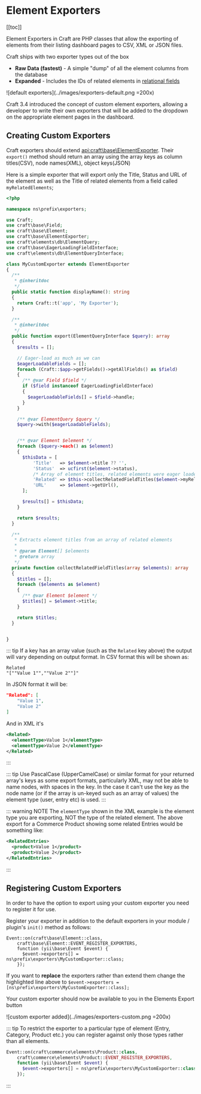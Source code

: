 # Element Exporters

[[toc]]

Element Exporters in Craft are PHP classes that allow the exporting of elements from their listing dashboard pages to CSV, XML or JSON files.

Craft ships with two exporter types out of the box

- **Raw Data (fastest)** - A simple "dump" of all the element columns from the database
- **Expanded** - Includes the IDs of related elements in [relational fields](../relations.md)
  
![default exporters](../images/exporters-default.png =200x)

Craft 3.4 introduced the concept of custom element exporters, allowing a developer to write their own exporters that will be added to the dropdown on the appropriate element pages in the dashboard.

## Creating Custom Exporters

Craft exporters should extend <api:craft\base\ElementExporter>. 
Their `export()` method should return an array using the array keys as column titles(CSV), node names(XML), object keys(JSON)

Here is a simple exporter that will export only the Title, Status and URL of the element as well as the Title of related elements from a field called `myRelatedElements`;
```php
<?php

namespace ns\prefix\exporters;

use Craft;
use craft\base\Field;
use craft\base\Element;
use craft\base\ElementExporter;
use craft\elements\db\ElementQuery;
use craft\base\EagerLoadingFieldInterface;
use craft\elements\db\ElementQueryInterface;

class MyCustomExporter extends ElementExporter
{
  /**
   * @inheritdoc
   */
  public static function displayName(): string
  {
    return Craft::t('app', 'My Exporter');
  }

  /**
   * @inheritdoc
   */
  public function export(ElementQueryInterface $query): array
  {
    $results = [];

    // Eager-load as much as we can
    $eagerLoadableFields = [];
    foreach (Craft::$app->getFields()->getAllFields() as $field)
    {
      /** @var Field $field */
      if ($field instanceof EagerLoadingFieldInterface)
      {
        $eagerLoadableFields[] = $field->handle;
      }
    }

    /** @var ElementQuery $query */
    $query->with($eagerLoadableFields);


    /** @var Element $element */
    foreach ($query->each() as $element)
    {
      $thisData = [
          'Title'   => $element->title ?? '',
          'Status'  => ucfirst($element->status),
          /* Array of element titles, related elements were eager loaded above */
          'Related' => $this->collectRelatedFieldTitles($element->myRelatedElements),
          'URL'     => $element->getUrl(),
      ];

      $results[] = $thisData;
    }

    return $results;
  }

  /**
   * Extracts element titles from an array of related elements
   *
   * @param Element[] $elements
   * @return array
   */
  private function collectRelatedFieldTitles(array $elements): array
  {
    $titles = [];
    foreach ($elements as $element)
    {
      /** @var Element $element */
      $titles[] = $element->title;
    }

    return $titles;
  }


}
```

::: tip
If a key has an array value (such as the `Related` key above) the output will vary depending on output format.
In CSV format this will be shown as:
``` csv
Related
"[""Value 1"",""Value 2""]"
```
In JSON format it will be:
``` json
"Related": [
    "Value 1",
    "Value 2"
]
```
And in XML it's
``` xml
<Related>
  <elementType>Value 1</elementType>
  <elementType>Value 2</elementType>
</Related>
```
:::

::: tip 
Use PascalCase (UpperCamelCase) or similar format for your returned array's keys as some export formats, particularly XML, may not be able to name nodes, with spaces in the key. 
In the case it can't use the key as the node name (or if the array is un-keyed such as an array of values) the element type (user, entry etc) is used.
:::

::: warning NOTE
The `elementType` shown in the XML example is the element type you are exporting, NOT the type of the related element. 
The above export for a Commerce Product showing some related Entries would be something like:
``` xml
<RelatedEntries>
  <product>Value 1</product>
  <product>Value 2</product>
</RelatedEntries>
```
:::



## Registering Custom Exporters

In order to have the option to export using your custom exporter you need to register it for use.

Register your exporter in addition to the default exporters in your module / plugin's `init()` method as follows:

``` php{4}
Event::on(craft\base\Element::class,
    craft\base\Element::EVENT_REGISTER_EXPORTERS,
    function (yii\base\Event $event) {
      $event->exporters[] = ns\prefix\exporters\MyCustomExporter::class;
    });
```
If you want to **replace** the exporters rather than extend them change the highlighted line above to `$event->exporters = [ns\prefix\exporters\MyCustomExporter::class];`

Your custom exporter should now be available to you in the Elements Export button

![custom exporter added](../images/exporters-custom.png =200x)

::: tip 
To restrict the exporter to a particular type of element (Entry, Category, Product etc.) you can register against only those types rather than all elements.

``` php
Event::on(craft\commerce\elements\Product::class,
    craft\commerce\elements\Product::EVENT_REGISTER_EXPORTERS,
    function (yii\base\Event $event) {
      $event->exporters[] = ns\prefix\exporters\MyCustomExporter::class;
    });
```
:::



